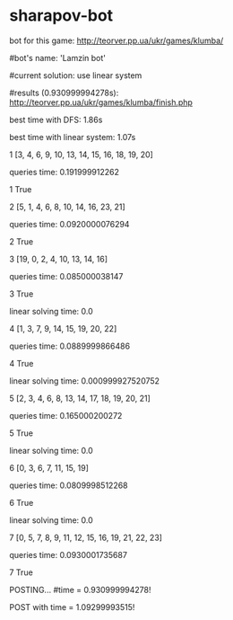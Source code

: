 # sharapov-bot
bot for this game:
http://teorver.pp.ua/ukr/games/klumba/

#bot's name: 
'Lamzin bot'

#current solution:
use linear system


#results (0.930999994278s):
http://teorver.pp.ua/ukr/games/klumba/finish.php

best time with DFS: 1.86s 

best time with linear system: 1.07s

1 [3, 4, 6, 9, 10, 13, 14, 15, 16, 18, 19, 20]

queries time:  0.191999912262

1 True

2 [5, 1, 4, 6, 8, 10, 14, 16, 23, 21]

queries time:  0.0920000076294

2 True

3 [19, 0, 2, 4, 10, 13, 14, 16]

queries time:  0.085000038147

3 True

linear solving time:  0.0

4 [1, 3, 7, 9, 14, 15, 19, 20, 22]

queries time:  0.0889999866486

4 True

linear solving time:  0.000999927520752

5 [2, 3, 4, 6, 8, 13, 14, 17, 18, 19, 20, 21]

queries time:  0.165000200272

5 True

linear solving time:  0.0

6 [0, 3, 6, 7, 11, 15, 19]

queries time:  0.0809998512268

6 True

linear solving time:  0.0

7 [0, 5, 7, 8, 9, 11, 12, 15, 16, 19, 21, 22, 23]

queries time:  0.0930001735687

7 True

POSTING... #time = 0.930999994278!

POST with time = 1.09299993515!
